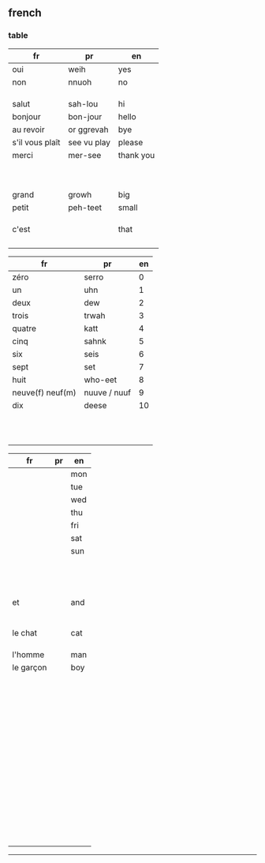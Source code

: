 ## french


### table

| fr | pr | en |
| --- | --- | --- |
| oui | weih | yes |
| non | nnuoh | no |
|  |  |  |
|  |  |  |
|  |  |  |
| salut | sah-lou | hi |
| bonjour | bon-jour | hello |
| au revoir | or ggrevah | bye |
| s'il vous plaît | see vu play | please |
| merci | mer-see | thank you |
|  |  |  |
|  |  |  |
|  |  |  |
|  |  |  |
|  |  |  |
|  |  |  |
|  |  |  |
|  |  |  |
|  |  |  |
| grand | growh | big |
| petit | peh-teet | small |
|  |  |  |
|  |  |  |
|  |  |  |
| c'est |  | that |
|  |  |  |
|  |  |  |
|  |  |  |
|  |  |  |

| fr | pr | en |
| --- | --- | --- |
| zéro | serro | 0 |
| un | uhn | 1 |
| deux | dew| 2 |
| trois | trwah | 3 |
| quatre | katt | 4 |
| cinq | sahnk | 5 |
| six | seis | 6 |
| sept | set | 7 |
| huit | who-eet | 8 |
| neuve(f) neuf(m) | nuuve / nuuf | 9 |
| dix | deese | 10 |
|  |  |  |
|  |  |  |
|  |  |  |
|  |  |  |
|  |  |  |
|  |  |  |
|  |  |  |
|  |  |  |
|  |  |  |
|  |  |  |
|  |  |  |

| fr | pr | en |
| --- | --- | --- |
|  |  | mon |
|  |  | tue |
|  |  | wed |
|  |  | thu |
|  |  | fri |
|  |  | sat |
|  |  | sun |
|  |  |  |
|  |  |  |
|  |  |  |
|  |  |  |
|  |  |  |
|  |  |  |
|  |  |  |
|  |  |  |
|  |  |  |
|  |  |  |
|  |  |  |
|  |  |  |
|  |  |  |
| et |  | and |
|  |  |  |
|  |  |  |
|  |  |  |
|  |  |  |
|  |  |  |
|  |  |  |
| le chat |  | cat |
|  |  |  |
|  |  |  |
|  |  |  |
| l'homme |  | man |
| le garçon |  | boy |
|  |  |  |
|  |  |  |
|  |  |  |
|  |  |  |
|  |  |  |
|  |  |  |
|  |  |  |
|  |  |  |
|  |  |  |
|  |  |  |
|  |  |  |
|  |  |  |
|  |  |  |
|  |  |  |
|  |  |  |
|  |  |  |
|  |  |  |
|  |  |  |
|  |  |  |
|  |  |  |
|  |  |  |
|  |  |  |
|  |  |  |
|  |  |  |
|  |  |  |
|  |  |  |
|  |  |  |
|  |  |  |
|  |  |  |
|  |  |  |
|  |  |  |
|  |  |  |
|  |  |  |
|  |  |  |
|  |  |  |
|  |  |  |
|  |  |  |
|  |  |  |
|  |  |  |
|  |  |  |
|  |  |  |
|  |  |  |
|  |  |  |
|  |  |  |
|  |  |  |
|  |  |  |
|  |  |  |
|  |  |  |
|  |  |  |
|  |  |  |
|  |  |  |
|  |  |  |
|  |  |  |
|  |  |  |
|  |  |  |
|  |  |  |
|  |  |  |
|  |  |  |











---
